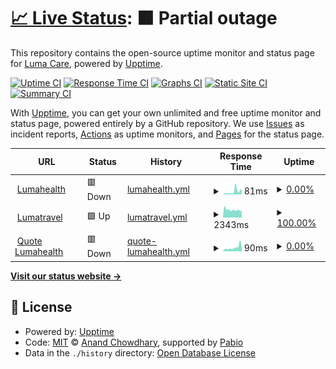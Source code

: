 # [📈 Live Status](https://luma-care.github.io/uptime-monitoring): <!--live status--> **🟧 Partial outage**

This repository contains the open-source uptime monitor and status page for [Luma Care](https://luma-care.github.io/uptime-monitoring), powered by [Upptime](https://github.com/upptime/upptime).

[![Uptime CI](https://github.com/luma-care/uptime-monitoring/workflows/Uptime%20CI/badge.svg)](https://github.com/luma-care/uptime-monitoring/actions?query=workflow%3A%22Uptime+CI%22)
[![Response Time CI](https://github.com/luma-care/uptime-monitoring/workflows/Response%20Time%20CI/badge.svg)](https://github.com/luma-care/uptime-monitoring/actions?query=workflow%3A%22Response+Time+CI%22)
[![Graphs CI](https://github.com/luma-care/uptime-monitoring/workflows/Graphs%20CI/badge.svg)](https://github.com/luma-care/uptime-monitoring/actions?query=workflow%3A%22Graphs+CI%22)
[![Static Site CI](https://github.com/luma-care/uptime-monitoring/workflows/Static%20Site%20CI/badge.svg)](https://github.com/luma-care/uptime-monitoring/actions?query=workflow%3A%22Static+Site+CI%22)
[![Summary CI](https://github.com/luma-care/uptime-monitoring/workflows/Summary%20CI/badge.svg)](https://github.com/luma-care/uptime-monitoring/actions?query=workflow%3A%22Summary+CI%22)

With [Upptime](https://upptime.js.org), you can get your own unlimited and free uptime monitor and status page, powered entirely by a GitHub repository. We use [Issues](https://github.com/luma-care/uptime-monitoring/issues) as incident reports, [Actions](https://github.com/luma-care/uptime-monitoring/actions) as uptime monitors, and [Pages](https://luma-care.github.io/uptime-monitoring) for the status page.

<!--start: status pages-->
<!-- This summary is generated by Upptime (https://github.com/upptime/upptime) -->
<!-- Do not edit this manually, your changes will be overwritten -->
<!-- prettier-ignore -->
| URL | Status | History | Response Time | Uptime |
| --- | ------ | ------- | ------------- | ------ |
| <img alt="" src="https://www.lumahealth.com/wp-content/themes/luma/images/favicon.ico" height="13"> [Lumahealth](https://www.lumahealth.com/) | 🟥 Down | [lumahealth.yml](https://github.com/luma-care/uptime-monitoring/commits/HEAD/history/lumahealth.yml) | <details><summary><img alt="Response time graph" src="./graphs/lumahealth/response-time-week.png" height="20"> 81ms</summary><br><a href="https://luma-care.github.io/uptime-monitoring/history/lumahealth"><img alt="Response time 81" src="https://img.shields.io/endpoint?url=https%3A%2F%2Fraw.githubusercontent.com%2Fluma-care%2Fuptime-monitoring%2FHEAD%2Fapi%2Flumahealth%2Fresponse-time.json"></a><br><a href="https://luma-care.github.io/uptime-monitoring/history/lumahealth"><img alt="24-hour response time 81" src="https://img.shields.io/endpoint?url=https%3A%2F%2Fraw.githubusercontent.com%2Fluma-care%2Fuptime-monitoring%2FHEAD%2Fapi%2Flumahealth%2Fresponse-time-day.json"></a><br><a href="https://luma-care.github.io/uptime-monitoring/history/lumahealth"><img alt="7-day response time 81" src="https://img.shields.io/endpoint?url=https%3A%2F%2Fraw.githubusercontent.com%2Fluma-care%2Fuptime-monitoring%2FHEAD%2Fapi%2Flumahealth%2Fresponse-time-week.json"></a><br><a href="https://luma-care.github.io/uptime-monitoring/history/lumahealth"><img alt="30-day response time 81" src="https://img.shields.io/endpoint?url=https%3A%2F%2Fraw.githubusercontent.com%2Fluma-care%2Fuptime-monitoring%2FHEAD%2Fapi%2Flumahealth%2Fresponse-time-month.json"></a><br><a href="https://luma-care.github.io/uptime-monitoring/history/lumahealth"><img alt="1-year response time 81" src="https://img.shields.io/endpoint?url=https%3A%2F%2Fraw.githubusercontent.com%2Fluma-care%2Fuptime-monitoring%2FHEAD%2Fapi%2Flumahealth%2Fresponse-time-year.json"></a></details> | <details><summary><a href="https://luma-care.github.io/uptime-monitoring/history/lumahealth">0.00%</a></summary><a href="https://luma-care.github.io/uptime-monitoring/history/lumahealth"><img alt="All-time uptime 0.00%" src="https://img.shields.io/endpoint?url=https%3A%2F%2Fraw.githubusercontent.com%2Fluma-care%2Fuptime-monitoring%2FHEAD%2Fapi%2Flumahealth%2Fuptime.json"></a><br><a href="https://luma-care.github.io/uptime-monitoring/history/lumahealth"><img alt="24-hour uptime 0.00%" src="https://img.shields.io/endpoint?url=https%3A%2F%2Fraw.githubusercontent.com%2Fluma-care%2Fuptime-monitoring%2FHEAD%2Fapi%2Flumahealth%2Fuptime-day.json"></a><br><a href="https://luma-care.github.io/uptime-monitoring/history/lumahealth"><img alt="7-day uptime 0.00%" src="https://img.shields.io/endpoint?url=https%3A%2F%2Fraw.githubusercontent.com%2Fluma-care%2Fuptime-monitoring%2FHEAD%2Fapi%2Flumahealth%2Fuptime-week.json"></a><br><a href="https://luma-care.github.io/uptime-monitoring/history/lumahealth"><img alt="30-day uptime 0.00%" src="https://img.shields.io/endpoint?url=https%3A%2F%2Fraw.githubusercontent.com%2Fluma-care%2Fuptime-monitoring%2FHEAD%2Fapi%2Flumahealth%2Fuptime-month.json"></a><br><a href="https://luma-care.github.io/uptime-monitoring/history/lumahealth"><img alt="1-year uptime 0.00%" src="https://img.shields.io/endpoint?url=https%3A%2F%2Fraw.githubusercontent.com%2Fluma-care%2Fuptime-monitoring%2FHEAD%2Fapi%2Flumahealth%2Fuptime-year.json"></a></details>
| <img alt="" src="https://www.lumahealth.com/wp-content/themes/luma/images/favicon.ico" height="13"> [Lumatravel](https://buy.lumatravel.com/) | 🟩 Up | [lumatravel.yml](https://github.com/luma-care/uptime-monitoring/commits/HEAD/history/lumatravel.yml) | <details><summary><img alt="Response time graph" src="./graphs/lumatravel/response-time-week.png" height="20"> 2343ms</summary><br><a href="https://luma-care.github.io/uptime-monitoring/history/lumatravel"><img alt="Response time 2343" src="https://img.shields.io/endpoint?url=https%3A%2F%2Fraw.githubusercontent.com%2Fluma-care%2Fuptime-monitoring%2FHEAD%2Fapi%2Flumatravel%2Fresponse-time.json"></a><br><a href="https://luma-care.github.io/uptime-monitoring/history/lumatravel"><img alt="24-hour response time 2343" src="https://img.shields.io/endpoint?url=https%3A%2F%2Fraw.githubusercontent.com%2Fluma-care%2Fuptime-monitoring%2FHEAD%2Fapi%2Flumatravel%2Fresponse-time-day.json"></a><br><a href="https://luma-care.github.io/uptime-monitoring/history/lumatravel"><img alt="7-day response time 2343" src="https://img.shields.io/endpoint?url=https%3A%2F%2Fraw.githubusercontent.com%2Fluma-care%2Fuptime-monitoring%2FHEAD%2Fapi%2Flumatravel%2Fresponse-time-week.json"></a><br><a href="https://luma-care.github.io/uptime-monitoring/history/lumatravel"><img alt="30-day response time 2343" src="https://img.shields.io/endpoint?url=https%3A%2F%2Fraw.githubusercontent.com%2Fluma-care%2Fuptime-monitoring%2FHEAD%2Fapi%2Flumatravel%2Fresponse-time-month.json"></a><br><a href="https://luma-care.github.io/uptime-monitoring/history/lumatravel"><img alt="1-year response time 2343" src="https://img.shields.io/endpoint?url=https%3A%2F%2Fraw.githubusercontent.com%2Fluma-care%2Fuptime-monitoring%2FHEAD%2Fapi%2Flumatravel%2Fresponse-time-year.json"></a></details> | <details><summary><a href="https://luma-care.github.io/uptime-monitoring/history/lumatravel">100.00%</a></summary><a href="https://luma-care.github.io/uptime-monitoring/history/lumatravel"><img alt="All-time uptime 100.00%" src="https://img.shields.io/endpoint?url=https%3A%2F%2Fraw.githubusercontent.com%2Fluma-care%2Fuptime-monitoring%2FHEAD%2Fapi%2Flumatravel%2Fuptime.json"></a><br><a href="https://luma-care.github.io/uptime-monitoring/history/lumatravel"><img alt="24-hour uptime 100.00%" src="https://img.shields.io/endpoint?url=https%3A%2F%2Fraw.githubusercontent.com%2Fluma-care%2Fuptime-monitoring%2FHEAD%2Fapi%2Flumatravel%2Fuptime-day.json"></a><br><a href="https://luma-care.github.io/uptime-monitoring/history/lumatravel"><img alt="7-day uptime 100.00%" src="https://img.shields.io/endpoint?url=https%3A%2F%2Fraw.githubusercontent.com%2Fluma-care%2Fuptime-monitoring%2FHEAD%2Fapi%2Flumatravel%2Fuptime-week.json"></a><br><a href="https://luma-care.github.io/uptime-monitoring/history/lumatravel"><img alt="30-day uptime 100.00%" src="https://img.shields.io/endpoint?url=https%3A%2F%2Fraw.githubusercontent.com%2Fluma-care%2Fuptime-monitoring%2FHEAD%2Fapi%2Flumatravel%2Fuptime-month.json"></a><br><a href="https://luma-care.github.io/uptime-monitoring/history/lumatravel"><img alt="1-year uptime 100.00%" src="https://img.shields.io/endpoint?url=https%3A%2F%2Fraw.githubusercontent.com%2Fluma-care%2Fuptime-monitoring%2FHEAD%2Fapi%2Flumatravel%2Fuptime-year.json"></a></details>
| <img alt="" src="https://www.lumahealth.com/wp-content/themes/luma/images/favicon.ico" height="13"> [Quote Lumahealth](https://quote.lumahealth.com/) | 🟥 Down | [quote-lumahealth.yml](https://github.com/luma-care/uptime-monitoring/commits/HEAD/history/quote-lumahealth.yml) | <details><summary><img alt="Response time graph" src="./graphs/quote-lumahealth/response-time-week.png" height="20"> 90ms</summary><br><a href="https://luma-care.github.io/uptime-monitoring/history/quote-lumahealth"><img alt="Response time 90" src="https://img.shields.io/endpoint?url=https%3A%2F%2Fraw.githubusercontent.com%2Fluma-care%2Fuptime-monitoring%2FHEAD%2Fapi%2Fquote-lumahealth%2Fresponse-time.json"></a><br><a href="https://luma-care.github.io/uptime-monitoring/history/quote-lumahealth"><img alt="24-hour response time 90" src="https://img.shields.io/endpoint?url=https%3A%2F%2Fraw.githubusercontent.com%2Fluma-care%2Fuptime-monitoring%2FHEAD%2Fapi%2Fquote-lumahealth%2Fresponse-time-day.json"></a><br><a href="https://luma-care.github.io/uptime-monitoring/history/quote-lumahealth"><img alt="7-day response time 90" src="https://img.shields.io/endpoint?url=https%3A%2F%2Fraw.githubusercontent.com%2Fluma-care%2Fuptime-monitoring%2FHEAD%2Fapi%2Fquote-lumahealth%2Fresponse-time-week.json"></a><br><a href="https://luma-care.github.io/uptime-monitoring/history/quote-lumahealth"><img alt="30-day response time 90" src="https://img.shields.io/endpoint?url=https%3A%2F%2Fraw.githubusercontent.com%2Fluma-care%2Fuptime-monitoring%2FHEAD%2Fapi%2Fquote-lumahealth%2Fresponse-time-month.json"></a><br><a href="https://luma-care.github.io/uptime-monitoring/history/quote-lumahealth"><img alt="1-year response time 90" src="https://img.shields.io/endpoint?url=https%3A%2F%2Fraw.githubusercontent.com%2Fluma-care%2Fuptime-monitoring%2FHEAD%2Fapi%2Fquote-lumahealth%2Fresponse-time-year.json"></a></details> | <details><summary><a href="https://luma-care.github.io/uptime-monitoring/history/quote-lumahealth">0.00%</a></summary><a href="https://luma-care.github.io/uptime-monitoring/history/quote-lumahealth"><img alt="All-time uptime 0.00%" src="https://img.shields.io/endpoint?url=https%3A%2F%2Fraw.githubusercontent.com%2Fluma-care%2Fuptime-monitoring%2FHEAD%2Fapi%2Fquote-lumahealth%2Fuptime.json"></a><br><a href="https://luma-care.github.io/uptime-monitoring/history/quote-lumahealth"><img alt="24-hour uptime 0.00%" src="https://img.shields.io/endpoint?url=https%3A%2F%2Fraw.githubusercontent.com%2Fluma-care%2Fuptime-monitoring%2FHEAD%2Fapi%2Fquote-lumahealth%2Fuptime-day.json"></a><br><a href="https://luma-care.github.io/uptime-monitoring/history/quote-lumahealth"><img alt="7-day uptime 0.00%" src="https://img.shields.io/endpoint?url=https%3A%2F%2Fraw.githubusercontent.com%2Fluma-care%2Fuptime-monitoring%2FHEAD%2Fapi%2Fquote-lumahealth%2Fuptime-week.json"></a><br><a href="https://luma-care.github.io/uptime-monitoring/history/quote-lumahealth"><img alt="30-day uptime 0.00%" src="https://img.shields.io/endpoint?url=https%3A%2F%2Fraw.githubusercontent.com%2Fluma-care%2Fuptime-monitoring%2FHEAD%2Fapi%2Fquote-lumahealth%2Fuptime-month.json"></a><br><a href="https://luma-care.github.io/uptime-monitoring/history/quote-lumahealth"><img alt="1-year uptime 0.00%" src="https://img.shields.io/endpoint?url=https%3A%2F%2Fraw.githubusercontent.com%2Fluma-care%2Fuptime-monitoring%2FHEAD%2Fapi%2Fquote-lumahealth%2Fuptime-year.json"></a></details>

<!--end: status pages-->

[**Visit our status website →**](https://luma-care.github.io/uptime-monitoring)

## 📄 License

- Powered by: [Upptime](https://github.com/upptime/upptime)
- Code: [MIT](./LICENSE) © [Anand Chowdhary](https://anandchowdhary.com), supported by [Pabio](https://pabio.com)
- Data in the `./history` directory: [Open Database License](https://opendatacommons.org/licenses/odbl/1-0/)
